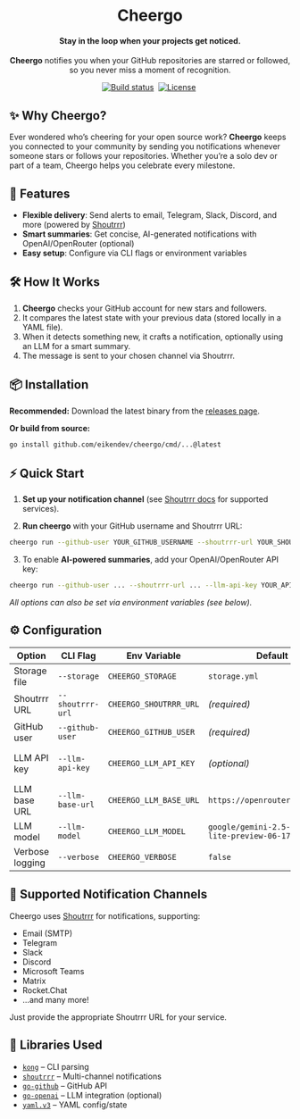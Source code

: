 <div align="center">
	<h1>Cheergo</h1>
	<h4 align="center">
		Stay in the loop when your projects get noticed.
	</h4>
	<p>
		<strong>Cheergo</strong> notifies you when your GitHub repositories are starred or followed, so you never miss a moment of recognition.
	</p>
</div>

<p align="center">
	<a href="https://github.com/eikendev/cheergo/actions"><img alt="Build status" src="https://img.shields.io/github/actions/workflow/status/eikendev/cheergo/main.yml?branch=main"/></a>&nbsp;
	<a href="https://github.com/eikendev/cheergo/blob/main/LICENSE"><img alt="License" src="https://img.shields.io/github/license/eikendev/cheergo"/></a>&nbsp;
</p>

## ✨ Why Cheergo?

Ever wondered who’s cheering for your open source work? **Cheergo** keeps you connected to your community by sending you notifications whenever someone stars or follows your repositories. Whether you’re a solo dev or part of a team, Cheergo helps you celebrate every milestone.

## 🚀 Features

- **Flexible delivery**: Send alerts to email, Telegram, Slack, Discord, and more (powered by [Shoutrrr](https://containrrr.dev/shoutrrr/latest/services/overview/))
- **Smart summaries**: Get concise, AI-generated notifications with OpenAI/OpenRouter (optional)
- **Easy setup**: Configure via CLI flags or environment variables

## 🛠️ How It Works

1. **Cheergo** checks your GitHub account for new stars and followers.
2. It compares the latest state with your previous data (stored locally in a YAML file).
3. When it detects something new, it crafts a notification, optionally using an LLM for a smart summary.
4. The message is sent to your chosen channel via Shoutrrr.

## 📦 Installation

**Recommended:** Download the latest binary from the [releases page](https://github.com/eikendev/cheergo/releases).

**Or build from source:**
```bash
go install github.com/eikendev/cheergo/cmd/...@latest
```

## ⚡ Quick Start

1. **Set up your notification channel** (see [Shoutrrr docs](https://containrrr.dev/shoutrrr/latest/services/overview/) for supported services).

2. **Run cheergo** with your GitHub username and Shoutrrr URL:

```bash
cheergo run --github-user YOUR_GITHUB_USERNAME --shoutrrr-url YOUR_SHOUTRRR_URL
```

3. To enable **AI-powered summaries**, add your OpenAI/OpenRouter API key:

```bash
cheergo run --github-user ... --shoutrrr-url ... --llm-api-key YOUR_API_KEY
```

_All options can also be set via environment variables (see below)._

## ⚙️ Configuration

| Option            | CLI Flag             | Env Variable              | Default                | Description                                 |
|-------------------|---------------------|---------------------------|------------------------|---------------------------------------------|
| Storage file      | `--storage`         | `CHEERGO_STORAGE`         | `storage.yml`          | Path to local storage file                  |
| Shoutrrr URL      | `--shoutrrr-url`    | `CHEERGO_SHOUTRRR_URL`    | *(required)*           | Notification channel URL                    |
| GitHub user       | `--github-user`     | `CHEERGO_GITHUB_USER`     | *(required)*           | GitHub username to monitor                  |
| LLM API key       | `--llm-api-key`     | `CHEERGO_LLM_API_KEY`     | *(optional)*           | OpenAI/OpenRouter API key for summaries     |
| LLM base URL      | `--llm-base-url`    | `CHEERGO_LLM_BASE_URL`    | `https://openrouter.ai/api/v1` | LLM API endpoint                |
| LLM model         | `--llm-model`       | `CHEERGO_LLM_MODEL`       | `google/gemini-2.5-flash-lite-preview-06-17` | LLM model to use         |
| Verbose logging   | `--verbose`         | `CHEERGO_VERBOSE`         | `false`                | Enable debug logging                        |

## 🔔 Supported Notification Channels

Cheergo uses [Shoutrrr](https://containrrr.dev/shoutrrr/latest/services/overview/) for notifications, supporting:

- Email (SMTP)
- Telegram
- Slack
- Discord
- Microsoft Teams
- Matrix
- Rocket.Chat
- ...and many more!

Just provide the appropriate Shoutrrr URL for your service.

## 🧩 Libraries Used

- [`kong`](https://github.com/alecthomas/kong) – CLI parsing
- [`shoutrrr`](https://github.com/containrrr/shoutrrr) – Multi-channel notifications
- [`go-github`](https://github.com/google/go-github) – GitHub API
- [`go-openai`](https://github.com/sashabaranov/go-openai) – LLM integration (optional)
- [`yaml.v3`](https://pkg.go.dev/gopkg.in/yaml.v3) – YAML config/state
